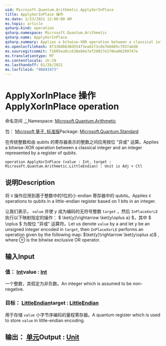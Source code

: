 ```yaml
---
uid: Microsoft.Quantum.Arithmetic.ApplyXorInPlace
title: ApplyXorInPlace 操作
ms.date: 1/23/2021 12:00:00 AM
ms.topic: article
qsharp.kind: operation
qsharp.namespace: Microsoft.Quantum.Arithmetic
qsharp.name: ApplyXorInPlace
qsharp.summary: Applies a bitwise-XOR operation between a classical integer and an integer represented by a register of qubits.
ms.openlocfilehash: 8f338d6638d554f3ead1f3c0e7b6605c7937abd8
ms.sourcegitcommit: 71605ea9cc630e84e7ef29027e1f0ea06299747e
ms.translationtype: MT
ms.contentlocale: zh-CN
ms.lasthandoff: 01/26/2021
ms.locfileid: "98843473"
---
```

# <a name="applyxorinplace-operation"></a><span data-ttu-id="bb0fc-102">ApplyXorInPlace 操作</span><span class="sxs-lookup"><span data-stu-id="bb0fc-102">ApplyXorInPlace operation</span></span>

<span data-ttu-id="bb0fc-103">命名空间 [：](xref:Microsoft.Quantum.Arithmetic)</span><span class="sxs-lookup"><span data-stu-id="bb0fc-103">Namespace: [Microsoft.Quantum.Arithmetic](xref:Microsoft.Quantum.Arithmetic)</span></span>

<span data-ttu-id="bb0fc-104">包： [Microsoft 量子. 标准版](https://nuget.org/packages/Microsoft.Quantum.Standard)</span><span class="sxs-lookup"><span data-stu-id="bb0fc-104">Package: [Microsoft.Quantum.Standard](https://nuget.org/packages/Microsoft.Quantum.Standard)</span></span>


<span data-ttu-id="bb0fc-105">在传统整数和由 qubits 的寄存器表示的整数之间应用按位 "异或" 运算。</span><span class="sxs-lookup"><span data-stu-id="bb0fc-105">Applies a bitwise-XOR operation between a classical integer and an integer represented by a register of qubits.</span></span>

```qsharp
operation ApplyXorInPlace (value : Int, target : Microsoft.Quantum.Arithmetic.LittleEndian) : Unit is Adj + Ctl
```


## <a name="description"></a><span data-ttu-id="bb0fc-106">说明</span><span class="sxs-lookup"><span data-stu-id="bb0fc-106">Description</span></span>

<span data-ttu-id="bb0fc-107">将 `X` 操作应用到基于整数中的1位的小 endian 寄存器中的 qubits。</span><span class="sxs-lookup"><span data-stu-id="bb0fc-107">Applies `X` operations to qubits in a little-endian register based on 1 bits in an integer.</span></span>

<span data-ttu-id="bb0fc-108">让我们表示， `value` 并使 y 成为编码的无符号整数 `target` ，然后 `InPlaceXorLE` 执行以下映射指定的操作： $ \ket{y}\rightarrow \ket{y\oplus a} $，其中 $ \oplus $ 为按位 "异或" 运算符。</span><span class="sxs-lookup"><span data-stu-id="bb0fc-108">Let us denote `value` by a and let y be an unsigned integer encoded in `target`, then `InPlaceXorLE` performs an operation given by the following map: $\ket{y}\rightarrow \ket{y\oplus a}$ , where $\oplus$ is the bitwise exclusive OR operator.</span></span>

## <a name="input"></a><span data-ttu-id="bb0fc-109">输入</span><span class="sxs-lookup"><span data-stu-id="bb0fc-109">Input</span></span>

### <a name="value--int"></a><span data-ttu-id="bb0fc-110">值： [Int](xref:microsoft.quantum.lang-ref.int)</span><span class="sxs-lookup"><span data-stu-id="bb0fc-110">value : [Int](xref:microsoft.quantum.lang-ref.int)</span></span>

<span data-ttu-id="bb0fc-111">一个整数，其假定为非负数。</span><span class="sxs-lookup"><span data-stu-id="bb0fc-111">An integer which is assumed to be non-negative.</span></span>


### <a name="target--littleendian"></a><span data-ttu-id="bb0fc-112">目标： [LittleEndian](xref:Microsoft.Quantum.Arithmetic.LittleEndian)</span><span class="sxs-lookup"><span data-stu-id="bb0fc-112">target : [LittleEndian](xref:Microsoft.Quantum.Arithmetic.LittleEndian)</span></span>

<span data-ttu-id="bb0fc-113">用于存储 `value` 小字节序编码的量程寄存器。</span><span class="sxs-lookup"><span data-stu-id="bb0fc-113">A quantum register which is used to store `value` in little-endian encoding.</span></span>



## <a name="output--unit"></a><span data-ttu-id="bb0fc-114">输出： [单元](xref:microsoft.quantum.lang-ref.unit)</span><span class="sxs-lookup"><span data-stu-id="bb0fc-114">Output : [Unit](xref:microsoft.quantum.lang-ref.unit)</span></span>

